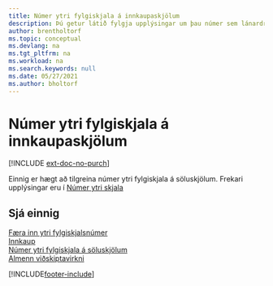```yaml
---
title: Númer ytri fylgiskjala á innkaupaskjölum
description: Þú getur látið fylgja upplýsingar um þau númer sem lánardrottnar úthluta á skjöl sem þeir senda þér með því að nota reitinn Númer ytra skjals eða reitinn Tilvísunarnúmer notanda. Nánar um muninn á reitunum tveimur hér.
author: brentholtorf
ms.topic: conceptual
ms.devlang: na
ms.tgt_pltfrm: na
ms.workload: na
ms.search.keywords: null
ms.date: 05/27/2021
ms.author: bholtorf
---
```

# <a name="external-document-numbers-on-purchase-documents"></a>Númer ytri fylgiskjala á innkaupaskjölum

[!INCLUDE [ext-doc-no-purch](includes/ext-doc-no-purch.md)]

Einnig er hægt að tilgreina númer ytri fylgiskjala á söluskjölum. Frekari upplýsingar eru í [Númer ytri skjala](sales-how-invoice-sales.md#external-document-numbers)

## <a name="see-also"></a>Sjá einnig

[Færa inn ytri fylgiskjalsnúmer](across-enter-external-document-numbers.md)  
[Innkaup](purchasing-manage-purchasing.md)  
[Númer ytri fylgiskjala á söluskjölum](sales-how-invoice-sales.md#external-document-numbers)  
[Almenn viðskiptavirkni](ui-across-business-areas.md)  

[!INCLUDE[footer-include](includes/footer-banner.md)]
